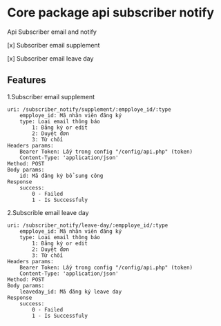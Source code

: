 Core package api subscriber notify
===

Api Subscriber email and notify
 
[x] Subscriber email supplement

[x] Subscriber email leave day

Features
---
1.Subscriber email supplement

    uri: /subscriber_notify/supplement/:empploye_id/:type
        empploye_id: Mã nhân viên đăng ký
        type: Loại email thông báo
            1: Đăng ký or edit
            2: Duyệt đơn
            3: Từ chối
    Headers params:
        Bearer Token: Lấy trong config "/config/api.php" (token)
        Content-Type: 'application/json'
    Method: POST
    Body params:
        id: Mã đăng ký bổ sung công
    Response 
        success:
            0 - Failed
            1 - Is Successfuly
            
2.Subscrible email leave day
    
    uri: /subscriber_notify/leave-day/:empploye_id/:type
        empploye_id: Mã nhân viên đăng ký
        type: Loại email thông báo
            1: Đăng ký or edit
            2: Duyệt đơn
            3: Từ chối
    Headers params:
        Bearer Token: Lấy trong config "/config/api.php" (token)
        Content-Type: 'application/json'
    Method: POST
    Body params:
        leaveday_id: Mã đăng ký leave day
    Response 
        success:
            0 - Failed
            1 - Is Successfuly
            

